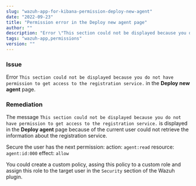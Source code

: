 ```yaml
---
slug: "wazuh-app-for-kibana-permission-deploy-new-agent"
date: "2022-09-23"
title: "Permission error in the Deploy new agent page"
author: ""
description: "Error \"This section could not be displayed because you do not have permission to get access to the registration service.\" in the Deploy new agent page."
tags: "wazuh-app,permissions"
version: ""
---
```


### Issue

Error `This section could not be displayed because you do not have permission to get access to the registration service.` in the **Deploy new agent** page.

### Remediation

The message `This section could not be displayed because you do not have permission to get access to the registration service.` is displayed in the **Deploy agent** page because of the current user could not retrieve the information about the registration service.

Secure the user has the next permission:
action: `agent:read`
resource: `agent:id:000`
effect: `allow`

You could create a custom policy, assing this policy to a custom role and assign this role to the target user in the `Security` section of the Wazuh plugin.
